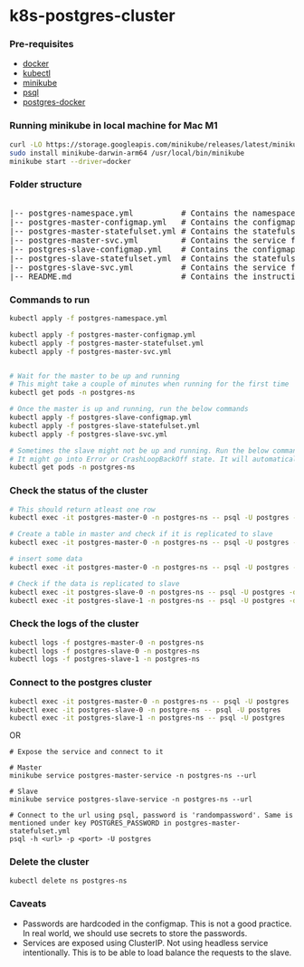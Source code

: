 # k8s-postgres-cluster


### Pre-requisites

- [docker](https://docs.docker.com/get-docker/)
- [kubectl](https://kubernetes.io/docs/tasks/tools/install-kubectl/)
- [minikube](https://minikube.sigs.k8s.io/docs/start/)
- [psql](https://www.postgresql.org/download/)
- [postgres-docker](https://hub.docker.com/_/postgres)

### Running minikube in local machine for Mac M1

```bash
curl -LO https://storage.googleapis.com/minikube/releases/latest/minikube-darwin-arm64
sudo install minikube-darwin-arm64 /usr/local/bin/minikube
minikube start --driver=docker
```

### Folder structure

<pre>

|-- postgres-namespace.yml          # Contains the namespace for the postgres cluster
|-- postgres-master-configmap.yml   # Contains the configmap for the master postgres
|-- postgres-master-statefulset.yml # Contains the statefulset for the master postgres
|-- postgres-master-svc.yml         # Contains the service for the master postgres
|-- postgres-slave-configmap.yml    # Contains the configmap for the slave postgres
|-- postgres-slave-statefulset.yml  # Contains the statefulset for the slave postgres
|-- postgres-slave-svc.yml          # Contains the service for the slave postgres
|-- README.md                       # Contains the instructions to run the cluster
</pre>


### Commands to run

```bash
kubectl apply -f postgres-namespace.yml

kubectl apply -f postgres-master-configmap.yml
kubectl apply -f postgres-master-statefulset.yml
kubectl apply -f postgres-master-svc.yml


# Wait for the master to be up and running
# This might take a couple of minutes when running for the first time
kubectl get pods -n postgres-ns

# Once the master is up and running, run the below commands
kubectl apply -f postgres-slave-configmap.yml
kubectl apply -f postgres-slave-statefulset.yml
kubectl apply -f postgres-slave-svc.yml

# Sometimes the slave might not be up and running. Run the below command to check the status of the pods
# It might go into Error or CrashLoopBackOff state. It will automatically restart and come back to Running state
kubectl get pods -n postgres-ns
```

### Check the status of the cluster
```bash
# This should return atleast one row
kubectl exec -it postgres-master-0 -n postgres-ns -- psql -U postgres -d postgres -c "select * from pg_stat_replication;"

# Create a table in master and check if it is replicated to slave
kubectl exec -it postgres-master-0 -n postgres-ns -- psql -U postgres -d postgres -c "CREATE TABLE test (id serial PRIMARY KEY,name varchar(255) NOT NULL,age int NOT NULL);"

# insert some data
kubectl exec -it postgres-master-0 -n postgres-ns -- psql -U postgres -d postgres -c "INSERT INTO test (name, age) VALUES ('test', 10);"

# Check if the data is replicated to slave
kubectl exec -it postgres-slave-0 -n postgres-ns -- psql -U postgres -d postgres -c "SELECT * FROM test;"
kubectl exec -it postgres-slave-1 -n postgres-ns -- psql -U postgres -d postgres -c "SELECT * FROM test;"

```

### Check the logs of the cluster
```bash
kubectl logs -f postgres-master-0 -n postgres-ns
kubectl logs -f postgres-slave-0 -n postgres-ns
kubectl logs -f postgres-slave-1 -n postgres-ns
```

### Connect to the postgres cluster
```bash
kubectl exec -it postgres-master-0 -n postgres-ns -- psql -U postgres
kubectl exec -it postgres-slave-0 -n postgre-ns -- psql -U postgres
kubectl exec -it postgres-slave-1 -n postgres-ns -- psql -U postgres
```
OR
```
# Expose the service and connect to it

# Master
minikube service postgres-master-service -n postgres-ns --url

# Slave
minikube service postgres-slave-service -n postgres-ns --url

# Connect to the url using psql, password is 'randompassword'. Same is mentioned under key POSTGRES_PASSWORD in postgres-master-statefulset.yml
psql -h <url> -p <port> -U postgres
```


### Delete the cluster
```bash
kubectl delete ns postgres-ns
```

### Caveats

- Passwords are hardcoded in the configmap. This is not a good practice. In real world, we should use secrets to store the passwords.
- Services are exposed using ClusterIP. Not using headless service intentionally. This is to be able to load balance the requests to the slave.